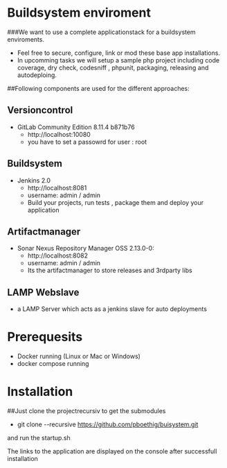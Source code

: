 # Buildsystem enviroment

###We want to use a complete applicationstack for a buildsystem enviroments.

- Feel free to secure, configure, link or mod these base app installations.
- In upcomming tasks we will setup a sample php project including code coverage, dry check, codesniff , phpunit, packaging, releasing and autodeploing.

##Following components are used for the different approaches:


## Versioncontrol
- GitLab Community Edition 8.11.4 b871b76
  - http://localhost:10080
  - you have to set a passowrd for user : root

## Buildsystem
- Jenkins 2.0
  - http://localhost:8081
  - username: admin / admin
  - Build your projects, run tests , package them and deploy your application

## Artifactmanager
- Sonar Nexus Repository Manager OSS 2.13.0-0: 
  - http://localhost:8082
  - username: admin / admin
  - Its the artifactmanager to store releases and 3rdparty libs

## LAMP Webslave
  - a LAMP Server which acts as a jenkins slave for auto deployments

# Prerequesits
- Docker running (Linux or Mac or Windows)
- docker compose running


# Installation

##Just clone the projectrecursiv to get the submodules
 - git clone --recursive https://github.com/pboethig/buisystem.git

and run the startup.sh

The links to the application are displayed on the console after successfull installation

